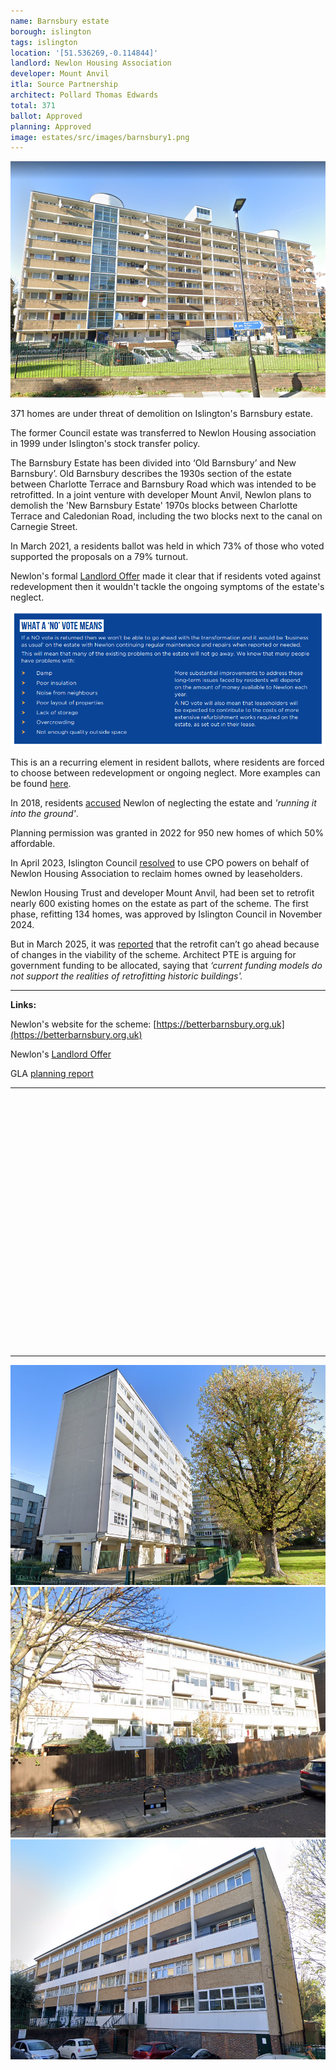 ```yaml
---
name: Barnsbury estate 
borough: islington
tags: islington
location: '[51.536269,-0.114844]'
landlord: Newlon Housing Association
developer: Mount Anvil
itla: Source Partnership
architect: Pollard Thomas Edwards
total: 371
ballot: Approved
planning: Approved
image: estates/src/images/barnsbury1.png
---
```

![Barnsbury estate image](src/images/barnsbury1.png)

371 homes are under threat of demolition on Islington's Barnsbury estate.

The former Council estate was transferred to Newlon Housing association in 1999 under Islington's stock transfer policy.

The Barnsbury Estate has been divided into ‘Old Barnsbury’ and New Barnsbury’. Old Barnsbury describes the 1930s section of the estate between Charlotte Terrace and Barnsbury Road which was intended to be retrofitted. In a joint venture with developer Mount Anvil, Newlon plans to demolish the 'New Barnsbury Estate' 1970s blocks between Charlotte Terrace and Caledonian Road, including the two blocks next to the canal on Carnegie Street.

In March 2021, a residents ballot was held in which 73% of those who voted supported the proposals on a 79% turnout.

Newlon's formal [Landlord Offer](/images/BarnsburyOffer.pdf) made it clear that if residents voted against redevelopment then it wouldn't tackle the ongoing symptoms of the estate's neglect. 

![Barkantine estate image](src/images/BarnsburyNo.png)

This is an a recurring element in resident ballots, where residents are forced to choose between redevelopment or ongoing neglect. More examples can be found [here](/ballots).

In 2018, residents [accused](https://www.islingtongazette.co.uk/news/has-newlon-housing-trust-left-barnsbury-estate-to-rot-3795818) Newlon of neglecting the estate and _'running it into the ground'_.

Planning permission was granted in 2022 for 950 new homes of which 50% affordable.

In April 2023, Islington Council [resolved](https://democracy.islington.gov.uk/documents/s32602/Barnsbury%20disposal%20of%20land%20and%20release%20of%20restrictive%20covenant.pdf) to use CPO powers on behalf of Newlon Housing Association to reclaim homes owned by leaseholders.

Newlon Housing Trust and developer Mount Anvil, had been set to retrofit nearly 600 existing homes on the estate as part of the scheme. The first phase, refitting 134 homes, was approved by Islington Council in November 2024.

But in March 2025, it was [reported](https://www.architectsjournal.co.uk/news/pte-slams-impractical-funding-models-as-estate-overhaul-stalls) that the retrofit can’t go ahead because of changes in the viability of the scheme. Architect PTE is arguing for government funding to be allocated, saying that _‘current funding models do not support the realities of retrofitting historic buildings'._

---

__Links:__  

Newlon's website for the scheme: [https://betterbarnsbury.org.uk](https://betterbarnsbury.org.uk)

Newlon's [Landlord Offer](/images/BansburyOffer.pdf)

GLA [planning report](https://planning.london.gov.uk/pr/s/planning-application/a0i4J000006ceumQAA/20220438?tabset-c2f3b=2)

---

<!------------THE CODE BELOW RENDERS THE MAP - DO NOT EDIT! ---------------------------->

<div id="map" style="width: 100%; height: 400px;"></div>

<script>
  var map = L.map('map').setView({{ location }}, 13);
  L.tileLayer('https://tile.openstreetmap.org/{z}/{x}/{y}.png', {
  maxZoom: 19,
attribution: '&copy; <a href="http://www.openstreetmap.org/copyright">OpenStreetMap</a>'
}).addTo(map);
var circle = L.circle({{ location }}, {
    color: 'red',
    fillColor: '#f03',
    fillOpacity: 0.5,
    radius: 500
}).addTo(map);
</script>

---

![Barkantine estate image](src/images/barnsbury2.png)
![Barkantine estate image](src/images/barnsbury3.png)
![Barkantine estate image](src/images/barnsbury4.png)
